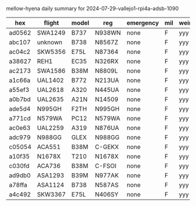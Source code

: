 mellow-hyena daily summary for 2024-07-29-vallejo1-rpi4a-adsb-1090

|hex|flight|model|reg|emergency|mil|weirdo|
|--|--|--|--|--|--|--|
|ad0562|SWA1249|B737|N938WN|none|F|yyy|
|abc107|unknown|B738|N8567Z|none|F|yyy|
|ac04c2|SKW5356|E75L|N87364|none|F|yyy|
|a38627|REH1|EC35|N326RX|none|F|yyy|
|ac2173|SWA1586|B38M|N8809L|none|F|yyy|
|a1c66a|UAL1402|B772|N213UA|none|F|yyy|
|a55ef3|UAL2618|A320|N445UA|none|F|yyy|
|a0b7bd|UAL2635|A21N|N14509|none|F|yyy|
|ade5d4|N995GH|F2TH|N995GH|none|F|yyy|
|a771cd|N579WA|PC12|N579WA|none|F|yyy|
|ac0e63|UAL2259|A319|N876UA|none|F|yyy|
|adc979|N988GG|GLEX|N988GG|none|F|yyy|
|c05054|ACA551|B38M|C-GEKX|none|F|yyy|
|a10f35|N1678X|T210|N1678X|none|F|yyy|
|c030fd|ACA736|B38M|C-FSOI|none|F|yyy|
|ad9db0|ASA1293|B39M|N977AK|none|F|yyy|
|a78ffa|ASA1124|B738|N587AS|none|F|yyy|
|a4c492|SKW3367|E75L|N406SY|none|F|yyy|
